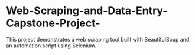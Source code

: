 # Web-Scraping-and-Data-Entry-Capstone-Project-
This project demonstrates a web scraping tool built with BeautifulSoup and an automation script using Selenium.
